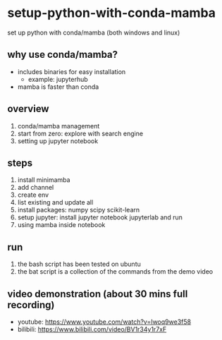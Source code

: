 # setup-python-with-conda-mamba
set up python with conda/mamba (both windows and linux)

## why use conda/mamba?
- includes binaries for easy installation
	+ example: jupyterhub
- mamba is faster than conda

## overview
1. conda/mamba management
2. start from zero: explore with search engine 
3. setting up jupyter notebook


## steps
1. install minimamba
2. add channel
3. create env
4. list existing and update all
5. install packages: numpy scipy scikit-learn 
6. setup jupyter: install jupyter notebook jupyterlab and run
7. using mamba inside notebook

## run
1. the bash script has been tested on ubuntu
2. the bat script is a collection of the commands from the demo video


## video demonstration (about 30 mins full recording)
- youtube: https://www.youtube.com/watch?v=Iwoq9we3f58
- bilibili: https://www.bilibili.com/video/BV1r34y1r7xF
